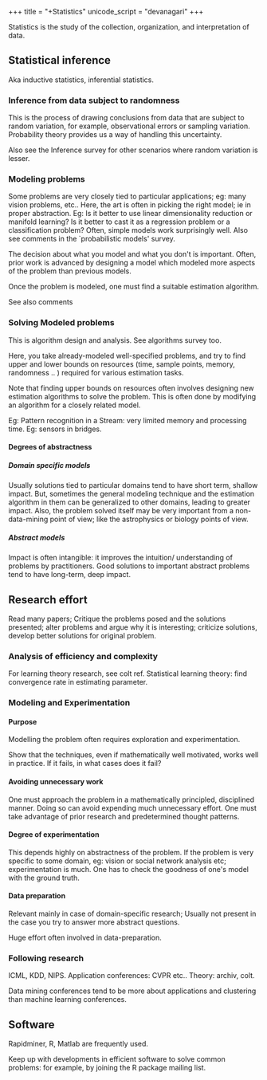 +++
title = "+Statistics"
unicode_script = "devanagari"
+++

Statistics is the study of the collection, organization, and interpretation of data.

## Statistical inference
Aka inductive statistics, inferential statistics.

### Inference from data subject to randomness
This is the process of drawing conclusions from data that are subject to random variation, for example, observational errors or sampling variation. Probability theory provides us a way of handling this uncertainty.

Also see the Inference survey for other scenarios where random variation is lesser.

### Modeling problems
Some problems are very closely tied to particular applications; eg: many vision problems, etc.. Here, the art is often in picking the right model; ie in proper abstraction. Eg: Is it better to use linear dimensionality reduction or manifold learning? Is it better to cast it as a regression problem or a classification problem? Often, simple models work surprisingly well. Also see comments in the `probabilistic models' survey.

The decision about what you model and what you don't is important. Often, prior work is advanced by designing a model which modeled more aspects of the problem than previous models.

Once the problem is modeled, one must find a suitable estimation algorithm.

See also comments

### Solving Modeled problems
This is algorithm design and analysis. See algorithms survey too.

Here, you take already-modeled well-specified problems, and try to find upper and lower bounds on resources (time, sample points, memory, randomness .. ) required for various estimation tasks.

Note that finding upper bounds on resources often involves designing new estimation algorithms to solve the problem. This is often done by modifying an algorithm for a closely related model.

Eg: Pattern recognition in a Stream: very limited memory and processing time. Eg: sensors in bridges.

#### Degrees of abstractness
##### Domain specific models
Usually solutions tied to particular domains tend to have short term, shallow impact. But, sometimes the general modeling technique and the estimation algorithm in them can be generalized to other domains, leading to greater impact. Also, the problem solved itself may be very important from a non-data-mining point of view; like the astrophysics or biology points of view.

##### Abstract models
Impact is often intangible: it improves the intuition/ understanding of problems by practitioners. Good solutions to important abstract problems tend to have long-term, deep impact.

## Research effort
Read many papers; Critique the problems posed and the solutions presented; alter problems and argue why it is interesting; criticize solutions, develop better solutions for original problem.

### Analysis of efficiency and complexity
For learning theory research, see colt ref. Statistical learning theory: find convergence rate in estimating parameter.

### Modeling and Experimentation
#### Purpose
Modelling the problem often requires exploration and experimentation.

Show that the techniques, even if mathematically well motivated, works well in practice. If it fails, in what cases does it fail?

#### Avoiding unnecessary work
One must approach the problem in a mathematically principled, disciplined manner. Doing so can avoid expending much unnecessary effort. One must take advantage of prior research and predetermined thought patterns.

#### Degree of experimentation
This depends highly on abstractness of the problem. If the problem is very specific to some domain, eg: vision or social network analysis etc; experimentation is much. One has to check the goodness of one's model with the ground truth.

#### Data preparation
Relevant mainly in case of domain-specific research; Usually not present in the case you try to answer more abstract questions.

Huge effort often involved in data-preparation.

### Following research
ICML, KDD, NIPS. Application conferences: CVPR etc.. Theory: archiv, colt.

Data mining conferences tend to be more about applications and clustering than machine learning conferences.


## Software
Rapidminer, R, Matlab are frequently used.

Keep up with developments in efficient software to solve common problems: for example, by joining the R package mailing list.

